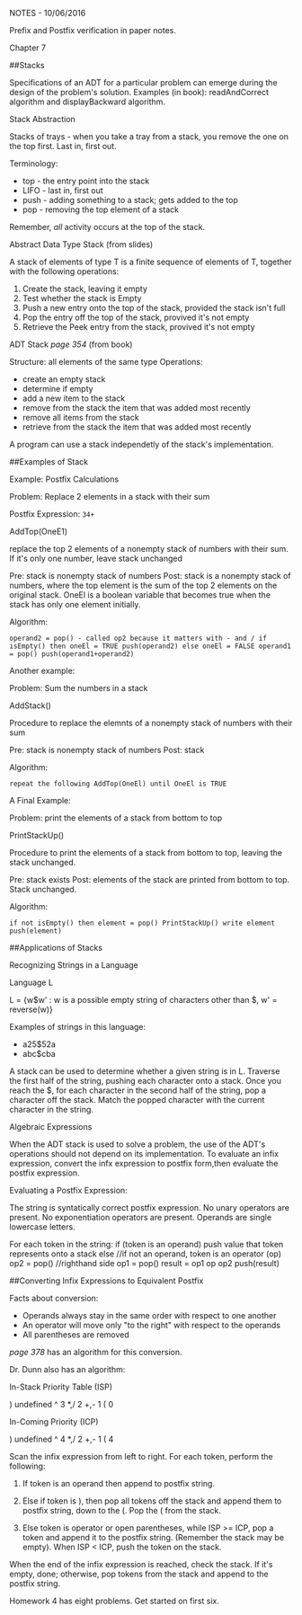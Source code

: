 NOTES - 10/06/2016

Prefix and Postfix verification in paper notes.

Chapter 7

##Stacks

Specifications of an ADT for a particular problem can emerge during the design
of the problem's solution. Examples (in book): readAndCorrect algorithm and
displayBackward algorithm.

Stack Abstraction

Stacks of trays - when you take a tray from a stack, you remove the one on the
top first. Last in, first out.

Terminology:
* top - the entry point into the stack
* LIFO - last in, first out
* push - adding something to a stack; gets added to the top
* pop - removing the top element of a stack

Remember, *all* activity occurs at the top of the stack.

Abstract Data Type Stack (from slides)

A stack of elements of type T is a finite sequence of elements of T, together
with the following operations:
1. Create the stack, leaving it empty
2. Test whether the stack is Empty
3. Push a new entry onto the top of the stack, provided the stack isn't full
4. Pop the entry off the top of the stack, provived it's not empty
5. Retrieve the Peek entry from the stack, provived it's not empty

ADT Stack _page 354_ (from book)

Structure: all elements of the same type
Operations:
* create an empty stack
* determine if empty
* add a new item to the stack
* remove from the stack the item that was added most recently
* remove all items from the stack
* retrieve from the stack the item that was added most recently

A program can use a stack independetly of the stack's implementation.

##Examples of Stack

Example: Postfix Calculations

Problem: Replace 2 elements in a stack with their sum

Postfix Expression: `34+`


AddTop(OneE1)

replace the top 2 elements of a nonempty stack of numbers with their sum. If
it's only one number, leave stack unchanged

Pre: stack is nonempty stack of numbers
Post: stack is a nonempty stack of numbers, where the top element is the sum of
the top 2 elements on the original stack. OneEl is a boolean variable that
becomes true when the stack has only one element initially.

Algorithm:

`
operand2 = pop() - called op2 because it matters with - and /
if isEmpty() then
	oneEl = TRUE
	push(operand2)
else
	oneEl = FALSE
	operand1 = pop()
	push(operand1+operand2)
`


Another example:

Problem: Sum the numbers in a stack

AddStack()

Procedure to replace the elemnts of a nonempty stack of numbers with their sum

Pre: stack is nonempty stack of numbers
Post: stack

Algorithm:

`
repeat the following
	AddTop(OneEl)
until OneEl is TRUE
`

A Final Example:

Problem: print the elements of a stack from bottom to top

PrintStackUp()

Procedure to print the elements of a stack from bottom to top, leaving the stack
unchanged.

Pre: stack exists
Post: elements of the stack are printed from bottom to top. Stack unchanged.

Algorithm:

`
if not isEmpty() then
	element = pop()
	PrintStackUp()
	write element
	push(element)
`

##Applications of Stacks

Recognizing Strings in a Language

Language L

L = {w$w' : w is a possible empty string of characters other than $,
		w' = reverse(w)}
	
Examples of strings in this language:
* a25$52a
* abc$cba

A stack can be used to determine whether a given string is in L. Traverse the
first half of the string, pushing each character onto a stack. Once you reach
the $, for each character in the second half of the string, pop a character off
the stack. Match the popped character with the current character in the string.


Algebraic Expressions

When the ADT stack is used to solve a problem, the use of the ADT's operations
should not depend on its implementation. To evaluate an infix expression,
convert the infx expression to postfix form,then evaluate the postfix expression.

Evaluating a Postfix Expression:

The string is syntatically correct postfix expression. No unary operators are
present. No exponentiation operators are present. Operands are single lowercase
letters.


For each token in the string:
	if (token is an operand)
		push value that token represents onto a stack
	else //if not an operand, token is an operator (op)
		op2 = pop() //righthand side
		op1 = pop()
		result = op1 op op2
		push(result)


##Converting Infix Expressions to Equivalent Postfix

Facts about conversion:
* Operands always stay in the same order with respect to one another
* An operator will move only "to the right" with respect to the operands
* All parentheses are removed

_page 378_ has an algorithm for this conversion. 

Dr. Dunn also has an algorithm:

In-Stack Priority Table (ISP)


)	undefined
^   3
*,/ 2
+,- 1
(   0

In-Coming Priority (ICP)

)	undefined
^	4
*,/ 2
+,- 1
(   4


Scan the infix expression from left to right. For each token, perform the
following:

1. If token is an operand then append to postfix string.

2. Else if token is ), then pop all tokens off the stack and append them to
postfix string, down to the (. Pop the ( from the stack.

3. Else token is operator or open parentheses, while ISP >= ICP, pop a token and
append it to the postfix string. (Remember the stack may be empty). When ISP <
ICP, push the token on the stack.

When the end of the infix expression is reached, check the stack. If it's empty,
done; otherwise, pop tokens from the stack and append to the postfix string.

Homework 4 has eight problems. Get started on first six.
